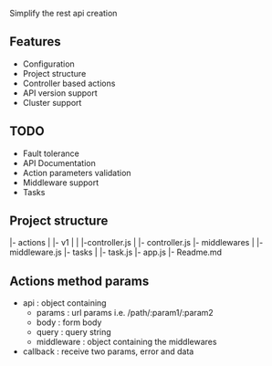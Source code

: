 Simplify the rest api creation

Features
--------

- Configuration
- Project structure
- Controller based actions
- API version support
- Cluster support

TODO
----

- Fault tolerance
- API Documentation
- Action parameters validation
- Middleware support
- Tasks

Project structure
------------------

|- actions
|   |- v1
|   |   |-controller.js
|   |- controller.js
|- middlewares
|   |- middleware.js
|- tasks
|   |- task.js
|- app.js
|- Readme.md


Actions method params
---------------------

- api : object containing
  - params : url params i.e. /path/:param1/:param2
  - body : form body
  - query : query string
  - middleware : object containing the middlewares
- callback : receive two params, error and data